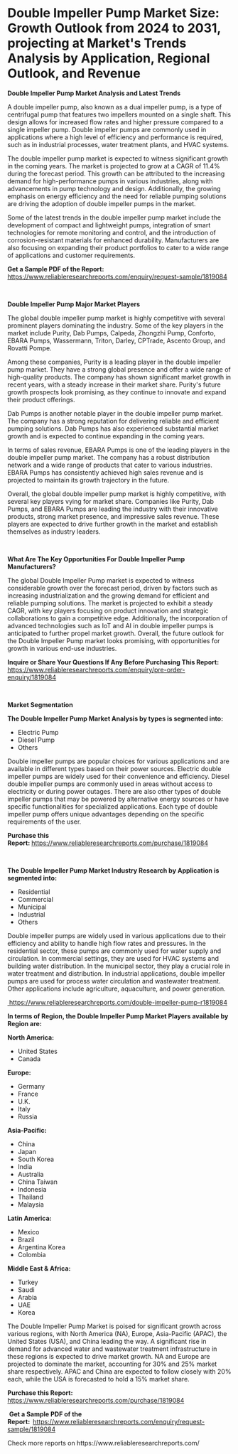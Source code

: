 <p><h1>Double Impeller Pump Market Size: Growth Outlook from 2024 to 2031, projecting at Market's Trends Analysis by Application, Regional Outlook, and Revenue</h1></p><p><strong>Double Impeller Pump Market Analysis and Latest Trends</strong></p>
<p><p>A double impeller pump, also known as a dual impeller pump, is a type of centrifugal pump that features two impellers mounted on a single shaft. This design allows for increased flow rates and higher pressure compared to a single impeller pump. Double impeller pumps are commonly used in applications where a high level of efficiency and performance is required, such as in industrial processes, water treatment plants, and HVAC systems.</p><p>The double impeller pump market is expected to witness significant growth in the coming years. The market is projected to grow at a CAGR of 11.4% during the forecast period. This growth can be attributed to the increasing demand for high-performance pumps in various industries, along with advancements in pump technology and design. Additionally, the growing emphasis on energy efficiency and the need for reliable pumping solutions are driving the adoption of double impeller pumps in the market.</p><p>Some of the latest trends in the double impeller pump market include the development of compact and lightweight pumps, integration of smart technologies for remote monitoring and control, and the introduction of corrosion-resistant materials for enhanced durability. Manufacturers are also focusing on expanding their product portfolios to cater to a wide range of applications and customer requirements.</p></p>
<p><strong>Get a Sample PDF of the Report:&nbsp;</strong> <a href="https://www.reliableresearchreports.com/enquiry/request-sample/1819084">https://www.reliableresearchreports.com/enquiry/request-sample/1819084</a></p>
<p>&nbsp;</p>
<p><strong>Double Impeller Pump Major Market Players</strong></p>
<p><p>The global double impeller pump market is highly competitive with several prominent players dominating the industry. Some of the key players in the market include Purity, Dab Pumps, Calpeda, Zhongzhi Pump, Conforto, EBARA Pumps, Wassermann, Triton, Darley, CPTrade, Ascento Group, and Rovatti Pompe.</p><p>Among these companies, Purity is a leading player in the double impeller pump market. They have a strong global presence and offer a wide range of high-quality products. The company has shown significant market growth in recent years, with a steady increase in their market share. Purity's future growth prospects look promising, as they continue to innovate and expand their product offerings.</p><p>Dab Pumps is another notable player in the double impeller pump market. The company has a strong reputation for delivering reliable and efficient pumping solutions. Dab Pumps has also experienced substantial market growth and is expected to continue expanding in the coming years.</p><p>In terms of sales revenue, EBARA Pumps is one of the leading players in the double impeller pump market. The company has a robust distribution network and a wide range of products that cater to various industries. EBARA Pumps has consistently achieved high sales revenue and is projected to maintain its growth trajectory in the future.</p><p>Overall, the global double impeller pump market is highly competitive, with several key players vying for market share. Companies like Purity, Dab Pumps, and EBARA Pumps are leading the industry with their innovative products, strong market presence, and impressive sales revenue. These players are expected to drive further growth in the market and establish themselves as industry leaders.</p></p>
<p>&nbsp;</p>
<p><strong>What Are The Key Opportunities For Double Impeller Pump Manufacturers?</strong></p>
<p><p>The global Double Impeller Pump market is expected to witness considerable growth over the forecast period, driven by factors such as increasing industrialization and the growing demand for efficient and reliable pumping solutions. The market is projected to exhibit a steady CAGR, with key players focusing on product innovation and strategic collaborations to gain a competitive edge. Additionally, the incorporation of advanced technologies such as IoT and AI in double impeller pumps is anticipated to further propel market growth. Overall, the future outlook for the Double Impeller Pump market looks promising, with opportunities for growth in various end-use industries.</p></p>
<p><strong>Inquire or Share Your Questions If Any Before Purchasing This Report:</strong> <a href="https://www.reliableresearchreports.com/enquiry/pre-order-enquiry/1819084">https://www.reliableresearchreports.com/enquiry/pre-order-enquiry/1819084</a></p>
<p>&nbsp;</p>
<p><strong>Market Segmentation</strong></p>
<p><strong>The Double Impeller Pump Market Analysis by types is segmented into:</strong></p>
<p><ul><li>Electric Pump</li><li>Diesel Pump</li><li>Others</li></ul></p>
<p><p>Double impeller pumps are popular choices for various applications and are available in different types based on their power sources. Electric double impeller pumps are widely used for their convenience and efficiency. Diesel double impeller pumps are commonly used in areas without access to electricity or during power outages. There are also other types of double impeller pumps that may be powered by alternative energy sources or have specific functionalities for specialized applications. Each type of double impeller pump offers unique advantages depending on the specific requirements of the user.</p></p>
<p><strong>Purchase this Report:&nbsp;</strong><a href="https://www.reliableresearchreports.com/purchase/1819084">https://www.reliableresearchreports.com/purchase/1819084</a></p>
<p>&nbsp;</p>
<p><strong>The Double Impeller Pump Market Industry Research by Application is segmented into:</strong></p>
<p><ul><li>Residential</li><li>Commercial</li><li>Municipal</li><li>Industrial</li><li>Others</li></ul></p>
<p><p>Double impeller pumps are widely used in various applications due to their efficiency and ability to handle high flow rates and pressures. In the residential sector, these pumps are commonly used for water supply and circulation. In commercial settings, they are used for HVAC systems and building water distribution. In the municipal sector, they play a crucial role in water treatment and distribution. In industrial applications, double impeller pumps are used for process water circulation and wastewater treatment. Other applications include agriculture, aquaculture, and power generation.</p></p>
<p><a href="https://www.reliableresearchreports.com/double-impeller-pump-r1819084">&nbsp;https://www.reliableresearchreports.com/double-impeller-pump-r1819084</a></p>
<p><strong>In terms of Region, the Double Impeller Pump Market Players available by Region are:</strong></p>
<p>
    <p> <strong> North America: </strong>
        <ul>
            <li>United States</li>
            <li>Canada</li>
        </ul>
        </p> 
    <p> <strong> Europe: </strong>
        <ul>
            <li>Germany</li>
            <li>France</li>
            <li>U.K.</li>
            <li>Italy</li>
            <li>Russia</li>
        </ul>
        </p> 
    <p> <strong> Asia-Pacific: </strong>
        <ul>
            <li>China</li>
            <li>Japan</li>
            <li>South Korea</li>
            <li>India</li>
            <li>Australia</li>
            <li>China Taiwan</li>
            <li>Indonesia</li>
            <li>Thailand</li>
            <li>Malaysia</li>
        </ul>
        </p> 
    <p> <strong> Latin America: </strong>
        <ul>
            <li>Mexico</li>
            <li>Brazil</li>
            <li>Argentina Korea</li>
            <li>Colombia</li>
        </ul>
        </p> 
    <p> <strong> Middle East & Africa: </strong>
        <ul>
            <li>Turkey</li>
            <li>Saudi</li>
            <li>Arabia</li>
            <li>UAE</li>
            <li>Korea</li>
        </ul>
    </p>
    </p>
<p><p>The Double Impeller Pump Market is poised for significant growth across various regions, with North America (NA), Europe, Asia-Pacific (APAC), the United States (USA), and China leading the way. A significant rise in demand for advanced water and wastewater treatment infrastructure in these regions is expected to drive market growth. NA and Europe are projected to dominate the market, accounting for 30% and 25% market share respectively. APAC and China are expected to follow closely with 20% each, while the USA is forecasted to hold a 15% market share.</p></p>
<p><strong>Purchase this Report: </strong><a href="https://www.reliableresearchreports.com/purchase/1819084">https://www.reliableresearchreports.com/purchase/1819084</a></p>
<p>&nbsp;<strong>Get a Sample PDF of the Report:&nbsp;&nbsp;</strong><a href="https://www.reliableresearchreports.com/enquiry/request-sample/1819084">https://www.reliableresearchreports.com/enquiry/request-sample/1819084</a></p>
<p><strong></strong></p>
<p>Check more reports on https://www.reliableresearchreports.com/</p>